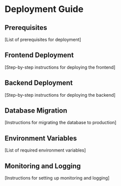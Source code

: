 # Deployment Guide

## Prerequisites
[List of prerequisites for deployment]

## Frontend Deployment
[Step-by-step instructions for deploying the frontend]

## Backend Deployment
[Step-by-step instructions for deploying the backend]

## Database Migration
[Instructions for migrating the database to production]

## Environment Variables
[List of required environment variables]

## Monitoring and Logging
[Instructions for setting up monitoring and logging]